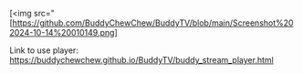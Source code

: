 [<img src="[https://github.com/BuddyChewChew/BuddyTV/blob/main/Screenshot%202024-10-14%20010149.png]

Link to use player: https://buddychewchew.github.io/BuddyTV/buddy_stream_player.html
